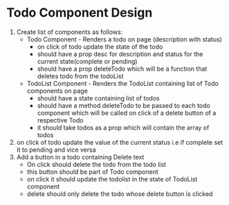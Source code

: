 # Todo Component Design

1. Create list of components as follows:
    - Todo Component - Renders a todo on page (description with status)
        - on click of todo update the state of the todo
        - should have a prop desc for description and status for the current state(complete or pending)
        - should have a prop deleteTodo which will be a function that deletes todo from the todoList
    - TodoList Component - Renders the TodoList containing list of Todo components on page
        - should have a state containing list of todos
        - should have a method deleteTodo to be passed to each todo component which will be called on click of a delete button of a respective Todo
        - it should take todos as a prop which will contain the array of todos
2. on click of todo update the value of the current status i.e if complete set it to pending and vice versa
3. Add a button in a todo containing Delete text
    - On click should delete the todo from the todo list
    - this button should be part of Todo component
    - on click it should update the todolist in the state of TodoList component
    - delete should only delete the todo whose delete button is clicked
